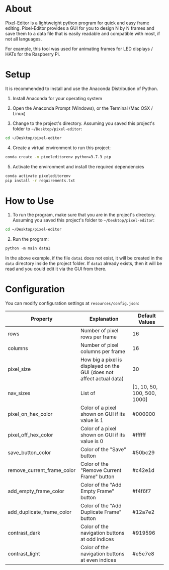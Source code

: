 # About

Pixel-Editor is a lightweight python program for quick and easy frame editing. Pixel-Editor provides a GUI for you to design N by N frames and save them to a data file that is easily readable and compatible with most, if not all languages. 

For example, this tool was used for animating frames for LED displays / HATs for the Raspberry Pi.



# Setup

It is recommended to install and use the Anaconda Distribution of Python.

1) Install Anaconda for your operating system

2) Open the Anaconda Prompt (Windows), or the Terminal (Mac OSX / Linux)

3) Change to the project's directory. Assuming you saved this project's folder to `~/Desktop/pixel-editor`:

```bash
cd ~/Desktop/pixel-editor
```

4) Create a virtual environment to run this project:

```bash
conda create -n pixeleditorenv python=3.7.3 pip
```

5) Activate the environment and install the required dependencies

```bash
conda activate pixeleditorenv
pip install -r requirements.txt
```



# How to Use

1) To run the program, make sure that you are in the project's directory. Assuming you saved this project's folder to `~/Desktop/pixel-editor`:

```bash
cd ~/Desktop/pixel-editor
```

2) Run the program:

```python
python -m main data1
```

In the above example, if the file `data1` does not exist, it will be created in the `data` directory inside the project folder. If `data1` already exists, then it will be read and you could edit it via the GUI from there.



# Configuration

You can modify configuration settings at `resources/config.json`:

| **Property**               | Explanation                                                  | Default Values              |
| -------------------------- | ------------------------------------------------------------ | --------------------------- |
| rows                       | Number of pixel rows per frame                               | 16                          |
| columns                    | Number of pixel columns per frame                            | 16                          |
| pixel_size                 | How big a pixel is displayed on the GUI (does not affect actual data) | 30                          |
| nav_sizes                  | List of                                                      | [1, 10, 50, 100, 500, 1000] |
| pixel_on_hex_color         | Color of a pixel shown on GUI if its value is 1              | #000000                     |
| pixel_off_hex_color        | Color of a pixel shown on GUI if its value is 0              | #ffffff                     |
| save_button_color          | Color of the "Save" button                                   | #50bc29                     |
| remove_current_frame_color | Color of the "Remove Current Frame" button                   | #c42e1d                     |
| add_empty_frame_color      | Color of the "Add Empty Frame" button                        | #f4f6f7                     |
| add_duplicate_frame_color  | Color of the "Add Duplicate Frame" button                    | #12a7e2                     |
| contrast_dark              | Color of the navigation buttons at odd indices               | #919596                     |
| contrast_light             | Color of the navigation buttons at even indices              | #e5e7e8                     |

